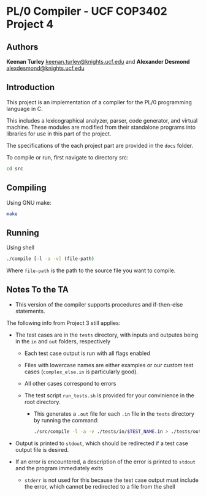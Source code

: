 # PL/0 Compiler - UCF COP3402 Project 4

## Authors

**Keenan Turley** <keenan.turley@knights.ucf.edu> and **Alexander Desmond** <alexdesmond@knights.ucf.edu>

## Introduction

This project is an implementation of a compiler for the PL/0 programming language in C.

This includes a lexicographical analyzer, parser, code generator, and virtual machine.
These modules are modified from their standalone programs into libraries for use in this part of the project.

The specifications of the each project part are provided in the `docs` folder.

To compile or run, first navigate to directory src:

```sh
cd src
```

## Compiling

Using GNU make:

```sh
make
```

## Running

Using shell

```sh
./compile [-l -a -v] (file-path)
```

Where `file-path` is the path to the source file you want to compile.

## Notes To the TA

- This version of the compiler supports procedures and if-then-else statements.

The following info from Project 3 still applies:

- The test cases are in the `tests` directory, with inputs and outputes being in the `in` and `out` folders, respectively

  - Each test case output is run with all flags enabled

  - Files with lowercase names are either examples or our custom test cases (`complex_else.in` is particularly good).

  - All other cases correspond to errors

  - The test script `run_tests.sh` is provided for your convinience in the root directory.

    - This generates a `.out` file for each `.in` file in the `tests` directory by running the command:

        ```bash
        ./src/compile -l -a -v ./tests/in/$TEST_NAME.in > ./tests/out/$TEST_NAME.out
        ```

- Output is printed to `stdout`, which should be redirected if a test case output file is desired.

- If an error is encountered, a description of the error is printed to `stdout` and the program immediately exits

  - `stderr` is not used for this because the test case output must include the error, which cannot be redirected to a file from the shell
